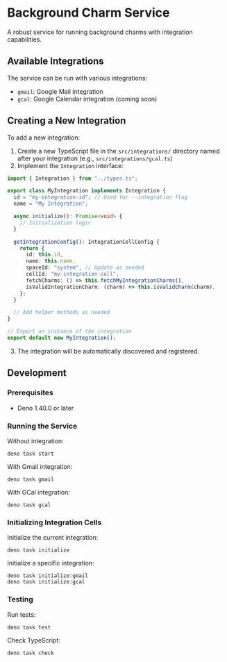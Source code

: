 # Background Charm Service

A robust service for running background charms with integration capabilities.

## Available Integrations

The service can be run with various integrations:

- `gmail`: Google Mail integration
- `gcal`: Google Calendar integration (coming soon)

## Creating a New Integration

To add a new integration:

1. Create a new TypeScript file in the `src/integrations/` directory named after your integration (e.g., `src/integrations/gcal.ts`)
2. Implement the `Integration` interface:

```typescript
import { Integration } from "../types.ts";

export class MyIntegration implements Integration {
  id = "my-integration-id"; // Used for --integration flag
  name = "My Integration";

  async initialize(): Promise<void> {
    // Initialization logic
  }

  getIntegrationConfig(): IntegrationCellConfig {
    return {
      id: this.id,
      name: this.name,
      spaceId: "system", // Update as needed
      cellId: "my-integration-cell",
      fetchCharms: () => this.fetchMyIntegrationCharms(),
      isValidIntegrationCharm: (charm) => this.isValidCharm(charm),
    };
  }

  // Add helper methods as needed
}

// Export an instance of the integration
export default new MyIntegration();
```

3. The integration will be automatically discovered and registered.

## Development

### Prerequisites

- Deno 1.40.0 or later

### Running the Service

Without integration:
```
deno task start
```

With Gmail integration:
```
deno task gmail
```

With GCal integration:
```
deno task gcal
```

### Initializing Integration Cells

Initialize the current integration:
```
deno task initialize
```

Initialize a specific integration:
```
deno task initialize:gmail
deno task initialize:gcal
```

### Testing

Run tests:
```
deno task test
```

Check TypeScript:
```
deno task check
```